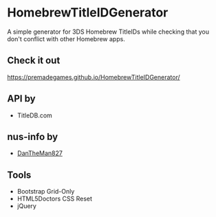 # HomebrewTitleIDGenerator
A simple generator for 3DS Homebrew TitleIDs while checking that you don't conflict with other Homebrew apps.

## Check it out
https://premadegames.github.io/HomebrewTitleIDGenerator/

## API by
* TitleDB.com

## nus-info by
* [DanTheMan827](https://github.com/DanTheMan827)

## Tools
* Bootstrap Grid-Only
* HTML5Doctors CSS Reset
* jQuery